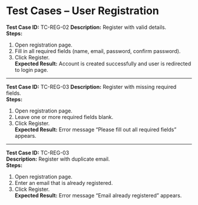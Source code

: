 # Test Cases – User Registration

**Test Case ID:** TC-REG-02 
**Description:** Register with valid details.  
**Steps:**  
1. Open registration page.  
2. Fill in all required fields (name, email, password, confirm password).  
3. Click Register.  
**Expected Result:** Account is created successfully and user is redirected to login page.

---

**Test Case ID:** TC-REG-03
**Description:** Register with missing required fields.  
**Steps:**  
1. Open registration page.  
2. Leave one or more required fields blank.  
3. Click Register.  
**Expected Result:** Error message “Please fill out all required fields” appears.

---

**Test Case ID:** TC-REG-03  
**Description:** Register with duplicate email.  
**Steps:**  
1. Open registration page.  
2. Enter an email that is already registered.  
3. Click Register.  
**Expected Result:** Error message “Email already registered” appears.
